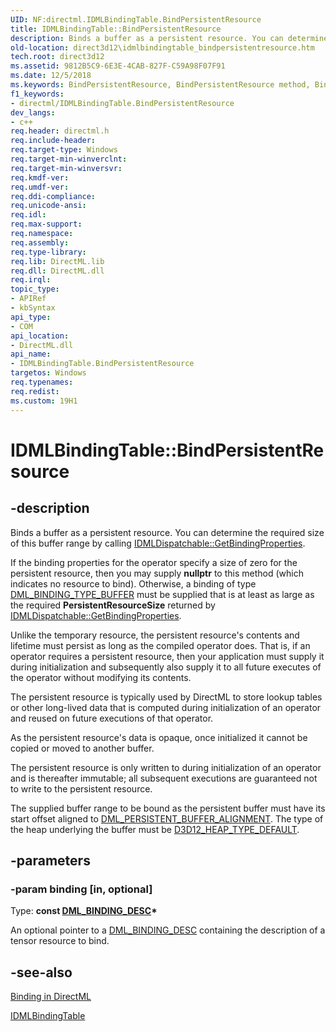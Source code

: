 ```yaml
---
UID: NF:directml.IDMLBindingTable.BindPersistentResource
title: IDMLBindingTable::BindPersistentResource
description: Binds a buffer as a persistent resource. You can determine the required size of this buffer range by calling IDMLDispatchable::GetBindingProperties.
old-location: direct3d12\idmlbindingtable_bindpersistentresource.htm
tech.root: direct3d12
ms.assetid: 9812B5C9-6E3E-4CAB-827F-C59A98F07F91
ms.date: 12/5/2018
ms.keywords: BindPersistentResource, BindPersistentResource method, BindPersistentResource method,IDMLBindingTable interface, IDMLBindingTable interface,BindPersistentResource method, IDMLBindingTable.BindPersistentResource, IDMLBindingTable::BindPersistentResource, direct3d12.idmlbindingtable_bindpersistentresource, directml/IDMLBindingTable::BindPersistentResource
f1_keywords:
- directml/IDMLBindingTable.BindPersistentResource
dev_langs:
- c++
req.header: directml.h
req.include-header: 
req.target-type: Windows
req.target-min-winverclnt: 
req.target-min-winversvr: 
req.kmdf-ver: 
req.umdf-ver: 
req.ddi-compliance: 
req.unicode-ansi: 
req.idl: 
req.max-support: 
req.namespace: 
req.assembly: 
req.type-library: 
req.lib: DirectML.lib
req.dll: DirectML.dll
req.irql: 
topic_type:
- APIRef
- kbSyntax
api_type:
- COM
api_location:
- DirectML.dll
api_name:
- IDMLBindingTable.BindPersistentResource
targetos: Windows
req.typenames: 
req.redist: 
ms.custom: 19H1
---
```


# IDMLBindingTable::BindPersistentResource

## -description

Binds a buffer as a persistent resource. You can determine the required size of this buffer range by calling [IDMLDispatchable::GetBindingProperties](/windows/desktop/api/directml/nf-directml-idmldispatchable-getbindingproperties).

If the binding properties for the operator specify a size of zero for the persistent resource, then you may supply <b>nullptr</b> to this method (which indicates no resource to bind). Otherwise, a binding of type [DML_BINDING_TYPE_BUFFER](/windows/desktop/api/directml/ne-directml-dml_binding_type) must be supplied that is at least as large as the required <b>PersistentResourceSize</b> returned by [IDMLDispatchable::GetBindingProperties](/windows/desktop/api/directml/nf-directml-idmldispatchable-getbindingproperties).

Unlike the temporary resource, the persistent resource's contents and lifetime must persist as long as the compiled operator does. That is, if an operator requires a persistent resource, then your application must supply it during initialization and subsequently also supply it to all future executes of the operator without modifying its contents.

The persistent resource is typically used by DirectML to store lookup tables or other long-lived data that is computed during initialization of an operator and reused on future executions of that operator.

As the persistent resource's data is opaque, once initialized it cannot be copied or moved to another buffer.

The persistent resource is only written to during initialization of an operator and is thereafter immutable; all subsequent executions are guaranteed not to write to the persistent resource.

The supplied buffer range to be bound as the persistent buffer must have its start offset aligned to [DML_PERSISTENT_BUFFER_ALIGNMENT](/windows/desktop/direct3d12/direct3d-directml-constants). The type of the heap underlying the buffer must be <a href="https://docs.microsoft.com/windows/desktop/api/d3d12/ne-d3d12-d3d12_heap_type">D3D12_HEAP_TYPE_DEFAULT</a>.

## -parameters

### -param binding [in, optional]

Type: <b>const [DML_BINDING_DESC](/windows/desktop/api/directml/ns-directml-dml_binding_desc)*</b>

An optional pointer to a [DML_BINDING_DESC](/windows/desktop/api/directml/ns-directml-dml_binding_desc) containing the description of a tensor resource to bind.

## -see-also

<a href="/windows/desktop/direct3d12/dml-binding">Binding in DirectML</a>

[IDMLBindingTable](/windows/desktop/api/directml/nn-directml-idmlbindingtable)
